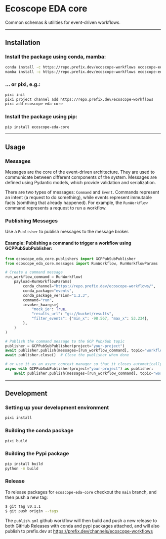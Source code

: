 # Ecoscope EDA core
Common schemas & utilities for event-driven workflows.

---
## Installation
### Install the package using conda, mamba:
```bash
conda install -c https://repo.prefix.dev/ecoscope-workflows ecoscope-eda-core
mamba install -c https://repo.prefix.dev/ecoscope-workflows ecoscope-eda-core
```
### ... or pixi, e.g.:
```bash
pixi init
pixi project channel add https://repo.prefix.dev/ecoscope-workflows
pixi add ecoscope-eda-core
```
### Install the package using pip:
```bash
pip install ecoscope-eda-core
```
---
## Usage
### Messages
Messages are the core of the event-driven architecture. They are used to communicate between different components of the system. Messages are defined using Pydantic models, which provide validation and serialization.


There are two types of messages: `Command` and `Event`. Commands represent an intent (a request to do something), while events represent immutable facts (somthing that already happened). For example, the `RunWorkflow` command represents a request to run a workflow.

### Publishing Messages
Use a `Publisher` to publish messages to the message broker.

#### Example: Publishing a command to trigger a workflow using GCPPubSubPublisher:
```python
from ecoscope_eda_core.publishers import GCPPubSubPublisher
from ecoscope_eda_core.messages import RunWorkflow, RunWorkflowParams

# Create a command message
run_workflow_command = RunWorkflow(
    payload=RunWorkflowParams(
        conda_channel="https://repo.prefix.dev/ecoscope-workflows/",
        conda_package="events",
        conda_package_version="1.2.3",
        command="run",
        invoker_kwargs={
            "mock_io": True,
            "results_url": "gs://bucket/results",
            "filter_events": {"min_x": -98.567, "max_x": 53.234},
        },
    )
)

# Publish the command message to the GCP Pub/Sub topic
publisher = GCPPubSubPublisher(project="your-project")
await publisher.publish(messages=[run_workflow_command], topic="workflow-requests")
await publisher.close()  # Close the publisher when done

# or use it as an async context manager so that it closes automatically
async with GCPPubSubPublisher(project="your-project") as publisher:
    await publisher.publish(messages=[run_workflow_command], topic="workflow-requests")

```
---
## Development
### Setting up your development environment
```bash
pixi install
```
### Building the conda package
```bash
pixi build
```
### Building the Pypi package
```bash
pip install build
python -m build
```

### Release
To release packages for `ecoscope-eda-core` checkout the `main` branch, and then push a new tag:
   ```bash
   $ git tag v0.1.1
   $ git push origin --tags
   ```
The `publish.yml` github workflow will then build and push a new release to both GitHub Releases with conda and pypi packages attached, and will also publish to prefix.dev at
https://prefix.dev/channels/ecoscope-workflows
